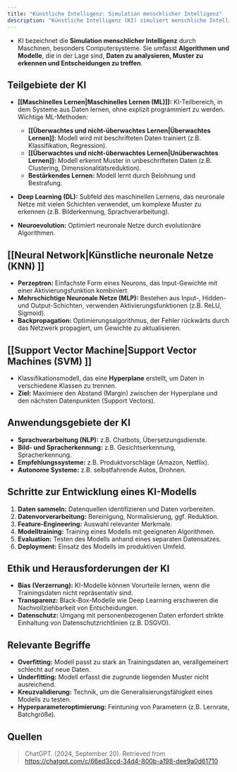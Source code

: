 ```yaml
---
title: "Künstliche Intelligenz: Simulation menschlicher Intelligenz"
description: "Künstliche Intelligenz (KI) simuliert menschliche Intelligenz durch Algorithmen und Modelle, die Daten analysieren, Muster erkennen und Entscheidungen treffen. Teilgebiete sind maschinelles Lernen, Deep Learning und neuronale Netze mit Anwendungen in Sprachverarbeitung und autonomen Systemen."
---
```


- KI bezeichnet die **Simulation menschlicher Intelligenz** durch Maschinen, besonders Computersysteme. Sie umfasst **Algorithmen und Modelle**, die in der Lage sind, **Daten zu analysieren, Muster zu erkennen und Entscheidungen zu treffen**.

## Teilgebiete der KI  
- **[[Maschinelles Lernen|Maschinelles Lernen (ML)]]:** KI-Teilbereich, in dem Systeme aus Daten lernen, ohne explizit programmiert zu werden. Wichtige ML-Methoden:
  - **[[Überwachtes und nicht-überwachtes Lernen|Überwachtes Lernen]]:** Modell wird mit beschrifteten Daten trainiert (z.B. Klassifikation, Regression).
  - **[[Überwachtes und nicht-überwachtes Lernen|Unüberwachtes Lernen]]:** Modell erkennt Muster in unbeschrifteten Daten (z.B. Clustering, Dimensionalitätsreduktion).
  - **Bestärkendes Lernen:** Modell lernt durch Belohnung und Bestrafung.
  
- **Deep Learning (DL):** Subfeld des maschinellen Lernens, das neuronale Netze mit vielen Schichten verwendet, um komplexe Muster zu erkennen (z.B. Bilderkennung, Sprachverarbeitung).

- **Neuroevolution:** Optimiert neuronale Netze durch evolutionäre Algorithmen.

## [[Neural Network|Künstliche neuronale Netze (KNN)  ]]
- **Perzeptron:** Einfachste Form eines Neurons, das Input-Gewichte mit einer Aktivierungsfunktion kombiniert.
- **Mehrschichtige Neuronale Netze (MLP):** Bestehen aus Input-, Hidden- und Output-Schichten, verwenden Aktivierungsfunktionen (z.B. ReLU, Sigmoid).
- **Backpropagation:** Optimierungsalgorithmus, der Fehler rückwärts durch das Netzwerk propagiert, um Gewichte zu aktualisieren.

## [[Support Vector Machine|Support Vector Machines (SVM)  ]]
- Klassifikationsmodell, das eine **Hyperplane** erstellt, um Daten in verschiedene Klassen zu trennen.
- **Ziel:** Maximiere den Abstand (Margin) zwischen der Hyperplane und den nächsten Datenpunkten (Support Vectors).

## Anwendungsgebiete der KI  
- **Sprachverarbeitung (NLP):** z.B. Chatbots, Übersetzungsdienste.
- **Bild- und Spracherkennung:** z.B. Gesichtserkennung, Spracherkennung.
- **Empfehlungssysteme:** z.B. Produktvorschläge (Amazon, Netflix).
- **Autonome Systeme:** z.B. selbstfahrende Autos, Drohnen.

## Schritte zur Entwicklung eines KI-Modells  
1. **Daten sammeln:** Datenquellen identifizieren und Daten vorbereiten.
2. **Datenvorverarbeitung:** Bereinigung, Normalisierung, ggf. Reduktion.
3. **Feature-Engineering:** Auswahl relevanter Merkmale.
4. **Modelltraining:** Training eines Modells mit geeigneten Algorithmen.
5. **Evaluation:** Testen des Modells anhand eines separaten Datensatzes.
6. **Deployment:** Einsatz des Modells im produktiven Umfeld.

## Ethik und Herausforderungen der KI  
- **Bias (Verzerrung):** KI-Modelle können Vorurteile lernen, wenn die Trainingsdaten nicht repräsentativ sind.
- **Transparenz:** Black-Box-Modelle wie Deep Learning erschweren die Nachvollziehbarkeit von Entscheidungen.
- **Datenschutz:** Umgang mit personenbezogenen Daten erfordert strikte Einhaltung von Datenschutzrichtlinien (z.B. DSGVO).

## Relevante Begriffe  
- **Overfitting:** Modell passt zu stark an Trainingsdaten an, verallgemeinert schlecht auf neue Daten.
- **Underfitting:** Modell erfasst die zugrunde liegenden Muster nicht ausreichend.
- **Kreuzvalidierung:** Technik, um die Generalisierungsfähigkeit eines Modells zu testen.
- **Hyperparameteroptimierung:** Feintuning von Parametern (z.B. Lernrate, Batchgröße).

## Quellen
> ChatGPT. (2024, September 20). Retrieved from https://chatgpt.com/c/66ed3ccd-34d4-800b-a198-dee9a0d61710